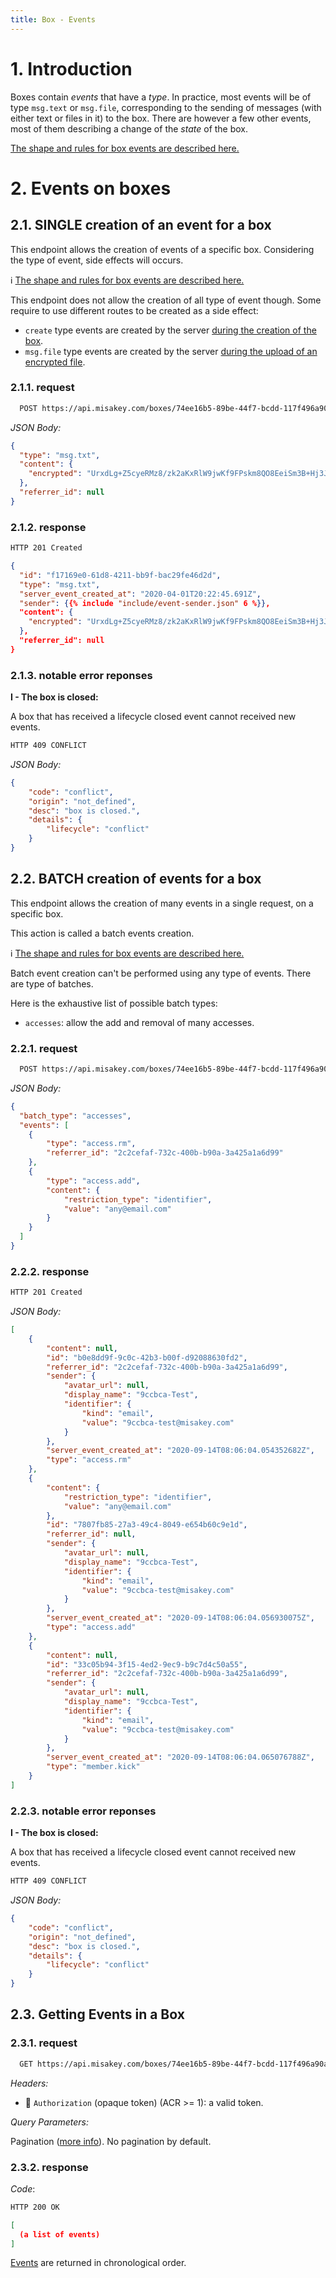 ```yaml
---
title: Box - Events
---
```


# 1. Introduction

Boxes contain *events* that have a *type*.
In practice, most events will be of type `msg.text` or `msg.file`,
corresponding to the sending of messages (with either text or files in it) to the box.
There are however a few other events,
most of them describing a change of the *state* of the box.

[The shape and rules for box events are described here.](/concepts/box-events)

# 2. Events on boxes

## 2.1. SINGLE creation of an event for a box

This endpoint allows the creation of events of a specific box.
Considering the type of event, side effects will occurs.

:information_source: [The shape and rules for box events are described here.](/concepts/box-events)

This endpoint does not allow the creation of all type of event though. Some require to use different routes to be created as a side effect:
- `create` type events are created by the server [during the creation of the box](../boxes/#21-creating-a-box).
- `msg.file` type events are created by the server [during the upload of an encrypted file](../box_enc_files/#23-upload-an-encrypted-file-to-a-box).

### 2.1.1. request

```bash
  POST https://api.misakey.com/boxes/74ee16b5-89be-44f7-bcdd-117f496a90a7/events
```

_JSON Body:_
```json
{
  "type": "msg.txt",
  "content": {
    "encrypted": "UrxdLg+Z5cyeRMz8/zk2aKxRlW9jwKf9FPskm8QO8EeiSm3B+Hj3JbvTdCnbsLVB8bjVC/GHYuzabHogpbXNuBTiFSMau3G81OkSoLDo58q6X8Rq7PE/ULcHhB1sClJ63Qk5DyTOXSPA3yr2LQTY0gfKLSnAT45H3d6w+fg5LEAtsJV3hRAZfiKd0dRjv7UZxS4rUAr2BM5EDA2lGP4az8Vd9xyhSmYiNPPDXEWwBmFFSUM8PaA9Lnectl2VjLLY4mDmhbjnBF+9WntV42Baa4zfP46Zxhq1EbGjPItStWPSZl4onKg1BUP2qcHQBqjoliIiuru7rw3Qd/7zse8A=="
  },
  "referrer_id": null
}
```

### 2.1.2. response

```bash
HTTP 201 Created
```

```json
{
  "id": "f17169e0-61d8-4211-bb9f-bac29fe46d2d",
  "type": "msg.txt",
  "server_event_created_at": "2020-04-01T20:22:45.691Z",
  "sender": {{% include "include/event-sender.json" 6 %}},
  "content": {
    "encrypted": "UrxdLg+Z5cyeRMz8/zk2aKxRlW9jwKf9FPskm8QO8EeiSm3B+Hj3JbvTdCnbsLVB8bjVC/GHYuzabHogpbXNuBTiFSMau3G81OkSoLDo58q6X8Rq7PE/ULcHhB1sClJ63Qk5DyTOXSPA3yr2LQTY0gfKLSnAT45H3d6w+fg5LEAtsJV3hRAZfiKd0dRjv7UZxS4rUAr2BM5EDA2lGP4az8Vd9xyhSmYiNPPDXEWwBmFFSUM8PaA9Lnectl2VjLLY4mDmhbjnBF+9WntV42Baa4zfP46Zxhq1EbGjPItStWPSZl4onKg1BUP2qcHQBqjoliIiuru7rw3Qd/7zse8A=="
  },
  "referrer_id": null
}
```

### 2.1.3. notable error reponses

**I - The box is closed:**

A box that has received a lifecycle closed event cannot received new events.

```bash
HTTP 409 CONFLICT
```

_JSON Body:_
```json
{
    "code": "conflict",
    "origin": "not_defined",
    "desc": "box is closed.",
    "details": {
        "lifecycle": "conflict"
    }
}
```

## 2.2. BATCH creation of events for a box

This endpoint allows the creation of many events in a single request, on a specific box.

This action is called a batch events creation.

:information_source: [The shape and rules for box events are described here.](/concepts/box-events)

Batch event creation can't be performed using any type of events. There are type of batches.

Here is the exhaustive list of possible batch types:
- `accesses`: allow the add and removal of many accesses.

### 2.2.1. request

```bash
  POST https://api.misakey.com/boxes/74ee16b5-89be-44f7-bcdd-117f496a90a7/batch-events
```

_JSON Body:_
```json
{
  "batch_type": "accesses",
  "events": [
    {
        "type": "access.rm",
        "referrer_id": "2c2cefaf-732c-400b-b90a-3a425a1a6d99"
    },
    {
        "type": "access.add",
        "content": {
            "restriction_type": "identifier",
            "value": "any@email.com"
        }
    }
  ]
}
```

### 2.2.2. response

```bash
HTTP 201 Created
```

_JSON Body:_
```json
[
    {
        "content": null,
        "id": "b0e8dd9f-9c0c-42b3-b00f-d92088630fd2",
        "referrer_id": "2c2cefaf-732c-400b-b90a-3a425a1a6d99",
        "sender": {
            "avatar_url": null,
            "display_name": "9ccbca-Test",
            "identifier": {
                "kind": "email",
                "value": "9ccbca-test@misakey.com"
            }
        },
        "server_event_created_at": "2020-09-14T08:06:04.054352682Z",
        "type": "access.rm"
    },
    {
        "content": {
            "restriction_type": "identifier",
            "value": "any@email.com"
        },
        "id": "7807fb85-27a3-49c4-8049-e654b60c9e1d",
        "referrer_id": null,
        "sender": {
            "avatar_url": null,
            "display_name": "9ccbca-Test",
            "identifier": {
                "kind": "email",
                "value": "9ccbca-test@misakey.com"
            }
        },
        "server_event_created_at": "2020-09-14T08:06:04.056930075Z",
        "type": "access.add"
    },
    {
        "content": null,
        "id": "33c05b94-3f15-4ed2-9ec9-b9c7d4c50a55",
        "referrer_id": "2c2cefaf-732c-400b-b90a-3a425a1a6d99",
        "sender": {
            "avatar_url": null,
            "display_name": "9ccbca-Test",
            "identifier": {
                "kind": "email",
                "value": "9ccbca-test@misakey.com"
            }
        },
        "server_event_created_at": "2020-09-14T08:06:04.065076788Z",
        "type": "member.kick"
    }
]
```

### 2.2.3. notable error reponses

**I - The box is closed:**

A box that has received a lifecycle closed event cannot received new events.

```bash
HTTP 409 CONFLICT
```

_JSON Body:_
```json
{
    "code": "conflict",
    "origin": "not_defined",
    "desc": "box is closed.",
    "details": {
        "lifecycle": "conflict"
    }
}
```

## 2.3. Getting Events in a Box

### 2.3.1. request

```bash
  GET https://api.misakey.com/boxes/74ee16b5-89be-44f7-bcdd-117f496a90a7/events
```

_Headers:_
- :key: `Authorization` (opaque token) (ACR >= 1): a valid token.

_Query Parameters:_

Pagination ([more info](/concepts/pagination)). No pagination by default.


### 2.3.2. response

_Code_:
```bash
HTTP 200 OK
```

```json
[
  (a list of events)
]
```

[Events](/concepts/box-events) are returned in chronological order.
